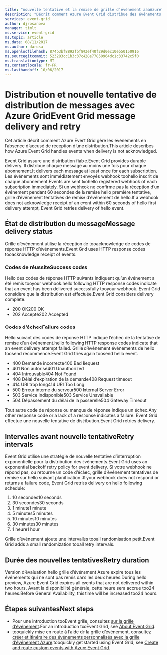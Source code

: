 ```yaml
---
title: "nouvelle tentative et la remise de grille d’événement aaaAzure"
description: "Décrit comment Azure Event Grid distribue des événements et gère les messages qui n’ont pas été distribués."
services: event-grid
author: djrosanova
manager: timlt
ms.service: event-grid
ms.topic: article
ms.date: 08/11/2017
ms.author: darosa
ms.openlocfilehash: 874b3bf8892fbf803ef40f29d0ec10eb50150916
ms.sourcegitcommit: 523283cc1b3c37c428e77850964dc1c33742c5f0
ms.translationtype: MT
ms.contentlocale: fr-FR
ms.lasthandoff: 10/06/2017
---
```

# <a name="event-grid-message-delivery-and-retry"></a><span data-ttu-id="05942-103">Distribution et nouvelle tentative de distribution de messages avec Azure Grid</span><span class="sxs-lookup"><span data-stu-id="05942-103">Event Grid message delivery and retry</span></span> 

<span data-ttu-id="05942-104">Cet article décrit comment Azure Event Grid gère les événements en l’absence d’accusé de réception d’une distribution.</span><span class="sxs-lookup"><span data-stu-id="05942-104">This article describes how Azure Event Grid handles events when delivery is not acknowledged.</span></span>

<span data-ttu-id="05942-105">Event Grid assure une distribution fiable.</span><span class="sxs-lookup"><span data-stu-id="05942-105">Event Grid provides durable delivery.</span></span> <span data-ttu-id="05942-106">Il distribue chaque message au moins une fois pour chaque abonnement.</span><span class="sxs-lookup"><span data-stu-id="05942-106">It delivers each message at least once for each subscription.</span></span> <span data-ttu-id="05942-107">Les événements sont immédiatement envoyés webhook toohello inscrit de chaque abonnement.</span><span class="sxs-lookup"><span data-stu-id="05942-107">Events are sent toohello registered webhook of each subscription immediately.</span></span> <span data-ttu-id="05942-108">Si un webhook ne confirme pas la réception d’un événement pendant 60 secondes de la remise hello première tentative, grille d’événement tentatives de remise d’événement de hello.</span><span class="sxs-lookup"><span data-stu-id="05942-108">If a webhook does not acknowledge receipt of an event within 60 seconds of hello first delivery attempt, Event Grid retries delivery of hello event.</span></span>

## <a name="message-delivery-status"></a><span data-ttu-id="05942-109">État de distribution du message</span><span class="sxs-lookup"><span data-stu-id="05942-109">Message delivery status</span></span>

<span data-ttu-id="05942-110">Grille d’événement utilise la réception de tooacknowledge de codes de réponse HTTP d’événements.</span><span class="sxs-lookup"><span data-stu-id="05942-110">Event Grid uses HTTP response codes tooacknowledge receipt of events.</span></span> 

### <a name="success-codes"></a><span data-ttu-id="05942-111">Codes de réussite</span><span class="sxs-lookup"><span data-stu-id="05942-111">Success codes</span></span>

<span data-ttu-id="05942-112">Hello des codes de réponse HTTP suivants indiquent qu’un événement a été remis tooyour webhook.</span><span class="sxs-lookup"><span data-stu-id="05942-112">hello following HTTP response codes indicate that an event has been delivered successfully tooyour webhook.</span></span> <span data-ttu-id="05942-113">Event Grid considère que la distribution est effectuée.</span><span class="sxs-lookup"><span data-stu-id="05942-113">Event Grid considers delivery complete.</span></span>

- <span data-ttu-id="05942-114">200 OK</span><span class="sxs-lookup"><span data-stu-id="05942-114">200 OK</span></span>
- <span data-ttu-id="05942-115">202 Accepté</span><span class="sxs-lookup"><span data-stu-id="05942-115">202 Accepted</span></span>

### <a name="failure-codes"></a><span data-ttu-id="05942-116">Codes d’échec</span><span class="sxs-lookup"><span data-stu-id="05942-116">Failure codes</span></span>

<span data-ttu-id="05942-117">Hello suivant des codes de réponse HTTP indique l’échec de la tentative de remise d’un événement.</span><span class="sxs-lookup"><span data-stu-id="05942-117">hello following HTTP response codes indicate that an event delivery attempt failed.</span></span> <span data-ttu-id="05942-118">Grille d’événement événements de hello toosend recommence.</span><span class="sxs-lookup"><span data-stu-id="05942-118">Event Grid tries again toosend hello event.</span></span> 

- <span data-ttu-id="05942-119">400 Demande incorrecte</span><span class="sxs-lookup"><span data-stu-id="05942-119">400 Bad Request</span></span>
- <span data-ttu-id="05942-120">401 Non autorisé</span><span class="sxs-lookup"><span data-stu-id="05942-120">401 Unauthorized</span></span>
- <span data-ttu-id="05942-121">404 Introuvable</span><span class="sxs-lookup"><span data-stu-id="05942-121">404 Not Found</span></span>
- <span data-ttu-id="05942-122">408 Délai d’expiration de la demande</span><span class="sxs-lookup"><span data-stu-id="05942-122">408 Request timeout</span></span>
- <span data-ttu-id="05942-123">414 URI trop long</span><span class="sxs-lookup"><span data-stu-id="05942-123">414 URI Too Long</span></span>
- <span data-ttu-id="05942-124">500 Erreur interne du serveur</span><span class="sxs-lookup"><span data-stu-id="05942-124">500 Internal Server Error</span></span>
- <span data-ttu-id="05942-125">503 Service indisponible</span><span class="sxs-lookup"><span data-stu-id="05942-125">503 Service Unavailable</span></span>
- <span data-ttu-id="05942-126">504 Dépassement du délai de la passerelle</span><span class="sxs-lookup"><span data-stu-id="05942-126">504 Gateway Timeout</span></span>

<span data-ttu-id="05942-127">Tout autre code de réponse ou manque de réponse indique un échec.</span><span class="sxs-lookup"><span data-stu-id="05942-127">Any other response code or a lack of a response indicates a failure.</span></span> <span data-ttu-id="05942-128">Event Grid effectue une nouvelle tentative de distribution.</span><span class="sxs-lookup"><span data-stu-id="05942-128">Event Grid retries delivery.</span></span> 

## <a name="retry-intervals"></a><span data-ttu-id="05942-129">Intervalles avant nouvelle tentative</span><span class="sxs-lookup"><span data-stu-id="05942-129">Retry intervals</span></span>

<span data-ttu-id="05942-130">Event Grid utilise une stratégie de nouvelle tentative d’interruption exponentielle pour la distribution des événements.</span><span class="sxs-lookup"><span data-stu-id="05942-130">Event Grid uses an exponential backoff retry policy for event delivery.</span></span> <span data-ttu-id="05942-131">Si votre webhook ne répond pas, ou retourne un code d’échec, grille d’événement tentatives de remise sur hello suivant planification :</span><span class="sxs-lookup"><span data-stu-id="05942-131">If your webhook does not respond or returns a failure code, Event Grid retries delivery on hello following schedule:</span></span>

1. <span data-ttu-id="05942-132">10 secondes</span><span class="sxs-lookup"><span data-stu-id="05942-132">10 seconds</span></span>
2. <span data-ttu-id="05942-133">30 secondes</span><span class="sxs-lookup"><span data-stu-id="05942-133">30 seconds</span></span>
3. <span data-ttu-id="05942-134">1 minute</span><span class="sxs-lookup"><span data-stu-id="05942-134">1 minute</span></span>
4. <span data-ttu-id="05942-135">5 minutes</span><span class="sxs-lookup"><span data-stu-id="05942-135">5 minutes</span></span>
5. <span data-ttu-id="05942-136">10 minutes</span><span class="sxs-lookup"><span data-stu-id="05942-136">10 minutes</span></span>
6. <span data-ttu-id="05942-137">30 minutes</span><span class="sxs-lookup"><span data-stu-id="05942-137">30 minutes</span></span>
7. <span data-ttu-id="05942-138">1 heure</span><span class="sxs-lookup"><span data-stu-id="05942-138">1 hour</span></span>

<span data-ttu-id="05942-139">Grille d’événement ajoute une intervalles tooall randomisation petit.</span><span class="sxs-lookup"><span data-stu-id="05942-139">Event Grid adds a small randomization tooall retry intervals.</span></span>

## <a name="retry-duration"></a><span data-ttu-id="05942-140">Durée des nouvelles tentatives</span><span class="sxs-lookup"><span data-stu-id="05942-140">Retry duration</span></span>

<span data-ttu-id="05942-141">Version d’évaluation hello grille d’événement Azure expire tous les événements qui ne sont pas remis dans les deux heures.</span><span class="sxs-lookup"><span data-stu-id="05942-141">During hello preview, Azure Event Grid expires all events that are not delivered within two hours.</span></span> <span data-ttu-id="05942-142">Avant la disponibilité générale, cette heure sera accrue too24 heures.</span><span class="sxs-lookup"><span data-stu-id="05942-142">Before General Availability, this time will be increased too24 hours.</span></span> 

## <a name="next-steps"></a><span data-ttu-id="05942-143">Étapes suivantes</span><span class="sxs-lookup"><span data-stu-id="05942-143">Next steps</span></span>

* <span data-ttu-id="05942-144">Pour une introduction tooEvent grille, consultez [sur la grille d’événement](overview.md).</span><span class="sxs-lookup"><span data-stu-id="05942-144">For an introduction tooEvent Grid, see [About Event Grid](overview.md).</span></span>
* <span data-ttu-id="05942-145">tooquickly mise en route à l’aide de la grille d’événement, consultez [créer et itinéraire des événements personnalisés avec la grille d’événement Azure](custom-event-quickstart.md).</span><span class="sxs-lookup"><span data-stu-id="05942-145">tooquickly get started using Event Grid, see [Create and route custom events with Azure Event Grid](custom-event-quickstart.md).</span></span>
